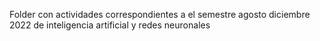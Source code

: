 Folder con actividades correspondientes a el semestre agosto diciembre 2022 de inteligencia artificial y redes neuronales
